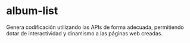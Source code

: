 # album-list
Genera codificación utilizando las APIs de forma adecuada, permitiendo dotar de interactividad y dinamismo a las páginas web creadas.
